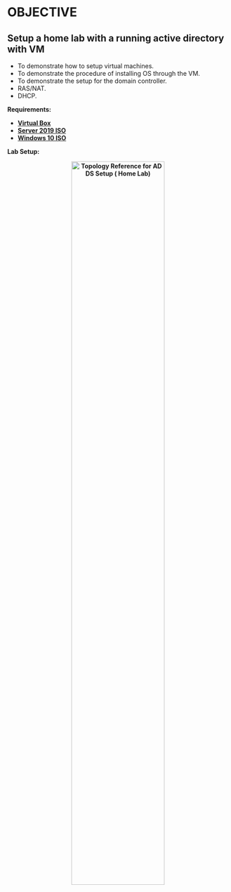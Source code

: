 # OBJECTIVE
## Setup a home lab with a running active directory with VM
- To demonstrate how to setup virtual machines.
- To demonstrate the procedure of installing OS through the VM.
- To demonstrate the setup for the domain controller.
- RAS/NAT.
- DHCP.
  
<b>Requirements:<b/>
* [Virtual Box](https://www.virtualbox.org/wiki/Downloads)
* [Server 2019 ISO](https://www.microsoft.com/en-us/evalcenter/download-windows-server-2019)
* [Windows 10 ISO](https://www.microsoft.com/en-us/software-download/windows10)

<b> Lab Setup: <b/>


<p align="center">
<img src="="https://i.imgur.com/HfjvWaX.jpg" height="65%" width="65%" alt="Topology Reference for AD DS Setup ( Home Lab)"/>
</p>


<!--
# SOFTWARES
## VIRTUALBOX
To make all virtual machines we will used VirtualBox. It's available on all platform.
This software is easy to used and install so we don't gonna make a installation part.
[Link to download](https://www.virtualbox.org/wiki/Downloads)
--!>

